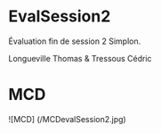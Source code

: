 # EvalSession2
Évaluation fin de session 2 Simplon.

Longueville Thomas & Tressous Cédric

# MCD 

![MCD] (/MCDevalSession2.jpg)
